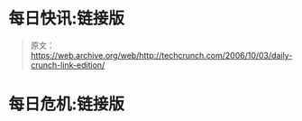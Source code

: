 # 每日快讯:链接版 

> 原文：<https://web.archive.org/web/http://techcrunch.com/2006/10/03/daily-crunch-link-edition/>

# 每日危机:链接版